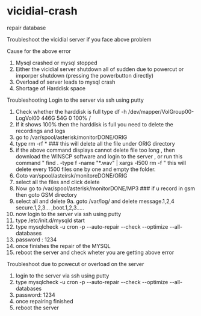 vicidial-crash
==============

repair database


Troubleshoot the vicidial server if you face above problem

Cause for the above error
1. Mysql crashed or mysql stopped
2. Either the vicidial server shutdown all of sudden due to powercut or imporper shutdown (pressing the powerbutton directly)
3. Overload of server leads to mysql crash
4. Shortage of Harddisk space 

Troubleshooting
Login to the server via ssh using putty
1. Check whether the harddisk is full  type  df -h
    /dev/mapper/VolGroup00-LogVol00
                      446G   54G  0  100% /
2. If it shows 100%  then the harddisk is full you need to delete the recordings and logs
3. go to /var/spool/asterisk/monitorDONE/ORIG
4. type rm -rf *     ### this will delete all the file under ORIG directory
5. if the above command displays cannot delete file too long  , then  download the WINSCP software and login to the server , or run this command " find . -type f -name "*.wav" | xargs -l500 rm -f " this will delete every 1500 files one by one and empty the folder.
6. Goto var/spool/asteirsk/monitoreDONE/ORIG
7. select all the files and click delete
8. Now go to /var/spool/asterisk/monitorDONE/MP3   ### if u record in gsm then goto GSM directory
9. select all and delete
9a. goto /var/log/  and delete  message.1,2,4 secure.1,2,3...  ,boot.1,2,3.....
10. now login to the server via ssh using putty
11. type /etc/init.d/mysqld start
12. type mysqlcheck -u cron -p --auto-repair --check --optimize --all-databases
13. password : 1234
14. once finishes the repair of the MYSQL
15. reboot the server and check wheter you are getting above error

Troubleshoot due to powecut or overload on the server

1. login to the server via ssh using putty
2. type mysqlcheck -u cron -p --auto-repair --check --optimize --all-databases
3. password: 1234
4. once repairing finished
5. reboot the server
